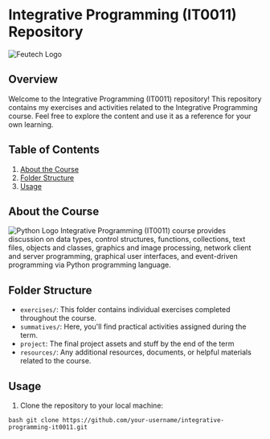 # Integrative Programming (IT0011) Repository

![Feutech Logo](https://feutech.edu.ph/assets/elib/images/feutechlogo.png)


## Overview

Welcome to the Integrative Programming (IT0011) repository! This repository contains my exercises and activities related to the Integrative Programming course. Feel free to explore the content and use it as a reference for your own learning.

## Table of Contents

1. [About the Course](#about-the-course)
2. [Folder Structure](#folder-structure)
3. [Usage](#usage)

## About the Course

![Python Logo](images/python_logo.png) Integrative Programming (IT0011) course provides discussion on data types, control structures, functions, collections, text files, objects and classes, graphics and image processing, network client and server programming, graphical user interfaces, and event-driven programming via Python programming language.

## Folder Structure

- `exercises/`: This folder contains individual exercises completed throughout the course.
- `summatives/`: Here, you'll find practical activities assigned during the term.
- `project`: The final project assets and stuff by the end of the term
- `resources/`: Any additional resources, documents, or helpful materials related to the course.

## Usage

1. Clone the repository to your local machine:

```bash git clone https://github.com/your-username/integrative-programming-it0011.git ```
